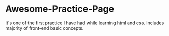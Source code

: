 # Awesome-Practice-Page

It's one of the first practice I have had while learning html and css.
Includes majority of front-end basic concepts.

